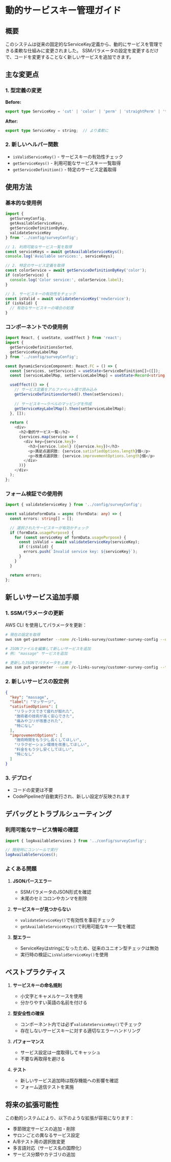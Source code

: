 # 動的サービスキー管理ガイド

## 概要

このシステムは従来の固定的なServiceKey定義から、動的にサービスを管理できる柔軟な仕組みに変更されました。
SSMパラメータの設定を変更するだけで、コードを変更することなく新しいサービスを追加できます。

## 主な変更点

### 1. 型定義の変更

**Before:**
```typescript
export type ServiceKey = 'cut' | 'color' | 'perm' | 'straightPerm' | 'treatment' | 'headSpa' | 'hairSet';
```

**After:**
```typescript
export type ServiceKey = string;  // より柔軟に
```

### 2. 新しいヘルパー関数

- `isValidServiceKey()` - サービスキーの有効性チェック
- `getServiceKeys()` - 利用可能なサービスキー一覧取得
- `getServiceDefinition()` - 特定のサービス定義取得

## 使用方法

### 基本的な使用例

```typescript
import { 
  getSurveyConfig, 
  getAvailableServiceKeys, 
  getServiceDefinitionByKey,
  validateServiceKey 
} from '../config/surveyConfig';

// 1. 利用可能なサービス一覧を取得
const serviceKeys = await getAvailableServiceKeys();
console.log('Available services:', serviceKeys);

// 2. 特定のサービス定義を取得
const colorService = await getServiceDefinitionByKey('color');
if (colorService) {
  console.log('Color service:', colorService.label);
}

// 3. サービスキーの有効性をチェック
const isValid = await validateServiceKey('newService');
if (isValid) {
  // 有効なサービスキーの場合の処理
}
```

### コンポーネントでの使用例

```typescript
import React, { useState, useEffect } from 'react';
import { 
  getServiceDefinitionsSorted, 
  getServiceKeyLabelMap 
} from '../config/surveyConfig';

const DynamicServiceComponent: React.FC = () => {
  const [services, setServices] = useState<ServiceDefinition[]>([]);
  const [serviceLabelMap, setServiceLabelMap] = useState<Record<string, string>>({});

  useEffect(() => {
    // サービス定義をアルファベット順で読み込み
    getServiceDefinitionsSorted().then(setServices);
    
    // サービスキー→ラベルのマッピングを作成
    getServiceKeyLabelMap().then(setServiceLabelMap);
  }, []);

  return (
    <div>
      <h2>動的サービス一覧</h2>
      {services.map(service => (
        <div key={service.key}>
          <h3>{service.label} ({service.key})</h3>
          <p>満足点選択肢: {service.satisfiedOptions.length}個</p>
          <p>改善点選択肢: {service.improvementOptions.length}個</p>
        </div>
      ))}
    </div>
  );
};
```

### フォーム検証での使用例

```typescript
import { validateServiceKey } from '../config/surveyConfig';

const validateFormData = async (formData: any) => {
  const errors: string[] = [];

  // 選択されたサービスキーが有効かチェック
  if (formData.usagePurpose) {
    for (const serviceKey of formData.usagePurpose) {
      const isValid = await validateServiceKey(serviceKey);
      if (!isValid) {
        errors.push(`Invalid service key: ${serviceKey}`);
      }
    }
  }

  return errors;
};
```

## 新しいサービス追加手順

### 1. SSMパラメータの更新

AWS CLI を使用してパラメータを更新：

```bash
# 現在の設定を取得
aws ssm get-parameter --name /c-links-survey/customer-survey-config --query "Parameter.Value" --output text > current-config.json

# JSONファイルを編集して新しいサービスを追加
# 例: "massage" サービスを追加

# 更新したJSONでパラメータを上書き
aws ssm put-parameter --name /c-links-survey/customer-survey-config --type "String" --value "$(cat updated-config.json)" --overwrite
```

### 2. 新しいサービスの設定例

```json
{
  "key": "massage",
  "label": "マッサージ",
  "satisfiedOptions": [
    "リラックスできて疲れが取れた",
    "施術者の技術が高く安心できた",
    "痛みやコリが改善された",
    "特になし"
  ],
  "improvementOptions": [
    "施術時間をもう少し長くしてほしい",
    "リラクゼーション環境を改善してほしい",
    "料金をもう少し安くしてほしい",
    "特になし"
  ]
}
```

### 3. デプロイ

- コードの変更は不要
- CodePipelineが自動実行され、新しい設定が反映されます

## デバッグとトラブルシューティング

### 利用可能なサービス情報の確認

```typescript
import { logAvailableServices } from '../config/surveyConfig';

// 開発時にコンソールで実行
logAvailableServices();
```

### よくある問題

1. **JSONパースエラー**
   - SSMパラメータのJSON形式を確認
   - 末尾のセミコロンやカンマを削除

2. **サービスキーが見つからない**
   - `validateServiceKey()`で有効性を事前チェック
   - `getAvailableServiceKeys()`で利用可能なキー一覧を確認

3. **型エラー**
   - ServiceKeyはstringになったため、従来のユニオン型チェックは無効
   - 実行時の検証に`isValidServiceKey()`を使用

## ベストプラクティス

1. **サービスキーの命名規則**
   - 小文字とキャメルケースを使用
   - 分かりやすい英語の名前を付ける

2. **型安全性の確保**
   - コンポーネント内では必ず`validateServiceKey()`でチェック
   - 存在しないサービスキーに対する適切なエラーハンドリング

3. **パフォーマンス**
   - サービス設定は一度取得してキャッシュ
   - 不要な再取得を避ける

4. **テスト**
   - 新しいサービス追加時は既存機能への影響を確認
   - フォーム送信テストを実施

## 将来の拡張可能性

この動的システムにより、以下のような拡張が容易になります：

- 季節限定サービスの追加・削除
- サロンごとの異なるサービス設定
- A/Bテスト用の選択肢変更
- 多言語対応（サービス名の国際化）
- サービス分類やカテゴリの追加 